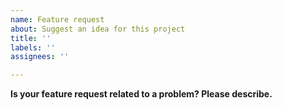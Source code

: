 ```yaml
---
name: Feature request
about: Suggest an idea for this project
title: ''
labels: ''
assignees: ''

---
```


**Is your feature request related to a problem? Please describe.**
